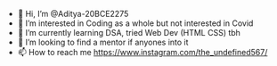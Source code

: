 - 👋 Hi, I’m @Aditya-20BCE2275
- 👀 I’m interested in Coding as a whole but not interested in Covid
- 🌱 I’m currently learning DSA, tried Web Dev (HTML CSS) tbh
- 💞️ I’m looking to find a mentor if anyones into it
- 📫 How to reach me https://www.instagram.com/the_undefined567/

<!---
Aditya-20BCE2275/Aditya-20BCE2275 is a ✨ special ✨ repository because its `README.md` (this file) appears on your GitHub profile.
You can click the Preview link to take a look at your changes.
--->
